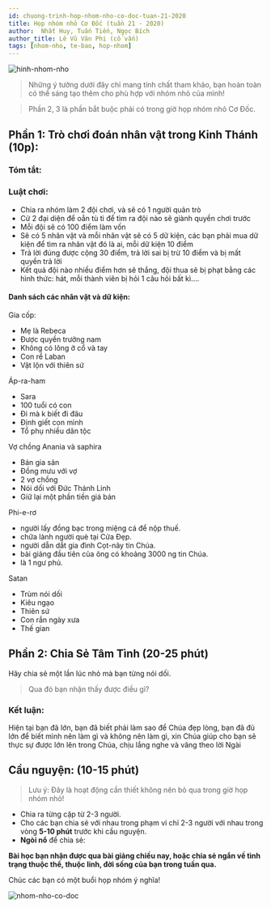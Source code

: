 ```yaml
---
id: chuong-trinh-hop-nhom-nho-co-doc-tuan-21-2020
title: Họp nhóm nhỏ Cơ Đốc (tuần 21 - 2020)
author:  Nhất Huy, Tuấn Tiến, Ngọc Bích
author_title: Lê Vũ Văn Phi (cố vấn)
tags: [nhom-nho, te-bao, hop-nhom]
---
```


![hinh-nhom-nho](https://images.unsplash.com/photo-1529156069898-49953e39b3ac?ixlib=rb-1.2.1&ixid=eyJhcHBfaWQiOjEyMDd9&auto=format&fit=crop&w=3289&q=80)

> Những ý tưởng dưới đây chỉ mang tính chất tham khảo, bạn hoàn toàn có thể sáng tạo thêm cho phù hợp với nhóm nhỏ của mình!

> Phần 2, 3 là phần bắt buộc phải có trong giờ họp nhóm nhỏ Cơ Đốc.

## Phần 1: Trò chơi đoán nhân vật trong Kinh Thánh (10p):

### Tóm tắt: 

### Luật chơi:  

* Chia ra nhóm làm 2 đội chơi, và sẽ có 1 người quản trò
* Cử 2 đại diện để oẳn tù tì để tìm ra đội nào sẽ giành quyền chơi trước
* Mỗi đội sẽ có 100 điểm làm vốn
* Sẽ có 5 nhân vật và mỗi nhân vật sẽ có 5 dữ kiện, các bạn phải mua dữ kiện để tìm ra nhân vật đó là ai, mỗi dữ kiện 10 điểm
* Trả lời đúng được cộng 30 điểm, trả lời sai bị trừ 10 điểm và bị mất quyền trả lời
* Kết quả đội nào nhiều điểm hơn sẽ thắng, đội thua sẽ bị phạt bằng các hình thức: hát, mỗi thành viên bị hỏi 1 câu hỏi bất kì….

#### Danh sách các nhân vật và dữ kiện:	
Gia cốp:
- Mẹ là Rebeca
- Được quyền trưởng nam
- Không có lông ở cổ và tay
- Con rể Laban
- Vật lộn với thiên sứ
	
Áp-ra-ham
- Sara
- 100 tuổi có con
- Đi mà k biết đi đâu
- Định giết con mình
- Tổ phụ nhiều dân tộc

Vợ chồng Anania và saphira
- Bán gia sản
- Đồng mưu với vợ
- 2 vợ chồng
- Nói dối với Đức Thánh Linh
- Giữ lại một phần tiền giá bán
	
Phi-e-rơ
- người lấy đồng bạc trong miệng cá để nộp thuế.
- chữa lành người què tại Cửa Đẹp.
- người dẫn dắt gia đình Cọt-nây tin Chúa.
- bài giảng đầu tiên của ông có khoảng 3000 ng tin Chúa.
- là 1 ngư phủ.


	
Satan
- Trùm nói dối
- Kiêu ngạo
- Thiên sứ
- Con rắn ngày xưa
- Thế gian


## Phần 2: Chia Sẻ Tâm Tình (20-25 phút)

Hãy chia sẻ một lần lúc nhỏ mà bạn từng nói dối.

> Qua đó bạn nhận thấy được điều gì?

### Kết luận:
Hiện tại bạn đã lớn, bạn đã biết phải làm sao để Chúa đẹp lòng, bạn đã đủ lớn để biết mình nên làm gì và không nên làm gì, xin Chúa giúp cho bạn sẽ thực sự được lớn lên trong Chúa, chịu lắng nghe và vâng theo lời Ngài

## Cầu nguyện: (10-15 phút)

> Lưu ý: Đây là hoạt động cần thiết không nên bỏ qua trong giờ họp nhóm nhỏ!

- Chia ra từng cặp từ 2-3 người.
- Cho các bạn chia sẻ với nhau trong phạm vi chỉ 2-3 người với nhau trong vòng **5-10 phút** trước khi cầu nguyện.
- **Ngòi nổ** để chia sẻ:

**Bài học bạn nhận được qua bài giảng chiều nay, hoặc chia sẻ ngắn về tình trạng thuộc thể, thuộc linh, đời sống của bạn trong tuần qua.**


Chúc các bạn có một buổi họp nhóm ý nghĩa!

![nhom-nho-co-doc](https://i.imgur.com/uALRL04.jpg)